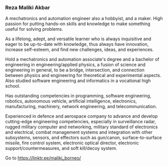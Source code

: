 ### Reza Maliki Akbar

<!--
**malikiborneo/malikiborneo** is a ✨ _special_ ✨ repository because its `README.md` (this file) appears on your GitHub profile.

Here are some ideas to get you started:

- 🔭 I’m currently working on ...
- 🌱 I’m currently learning ...
- 👯 I’m looking to collaborate on ...
- 🤔 I’m looking for help with ...
- 💬 Ask me about ...
- 📫 How to reach me: ...
- 😄 Pronouns: ...
- ⚡ Fun fact: ...
-->

A mechatronics and automation engineer also a hobbyist, and a maker. High passion for putting hands-on skills and knowledge to make something useful for solving problems.

As a lifelong, adept, and versatile learner who is always inquisitive and eager to be up-to-date with knowledge, thus always have innovation, increase self-esteem, and find new challenges, ideas, and experiences.

Hold a mechatronics and automation associate's degree and a bachelor of engineering in engineering/applied physics, a fusion of science and engineering in general, to be a bridge, intersection, and connection between physics and engineering for theoretical and experimental aspects. Also studied software engineering and informatics in a vocational high school.

Has outstanding competencies in programming, software engineering, robotics, autonomous vehicle, artificial intelligence, electronics, manufacturing, machinery, network engineering, and telecommunication.

Experienced in defence and aerospace company to advance and develop cutting-edge engineering competencies, especially in surveillance radar, rugged military computer and networking, military standard of electronics and electrical, combat management systems and integration with other subsystems, sensors, and effectors such as gun/canon, surface-to-surface missile, fire control system, electronic optical director, electronic support/countermeasures, and soft kill/decoy system.


Go to https://linktr.ee/maliki_borneo/ 
